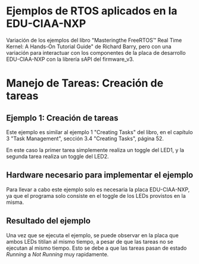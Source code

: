 # Ejemplos de RTOS aplicados en la EDU-CIAA-NXP
Variación de los ejemplos del libro "Masteringthe FreeRTOS™ Real Time Kernel: A Hands-On Tutorial Guide" de Richard Barry, pero con una variación para interactuar con los componentes de la placa de desarrollo EDU-CIAA-NXP con la librería sAPI del firmware_v3.

# Manejo de Tareas: Creación de tareas
## Ejemplo 1: Creación de tareas
Este ejemplo es similar al ejemplo 1 "Creating Tasks" del libro, en el capítulo 3 "Task Management", sección 3.4 "Creating Tasks", página 52.

En este caso la primer tarea simplemente realiza un toggle del LED1, y la segunda tarea realiza un toggle del LED2.

## Hardware necesario para implementar el ejemplo
Para llevar a cabo este ejemplo solo es necesaria la placa EDU-CIAA-NXP, ya que el programa solo consiste en el toggle de los LEDs provistos en la misma.

## Resultado del ejemplo
Una vez que se ejecuta el ejemplo, se puede observar en la placa que ambos LEDs titilan al mismo tiempo, a pesar de que las tareas no se ejecutan al mismo tiempo. Esto se debe a que las tareas pasan de estado *Running* a *Not Running* muy rapidamente.